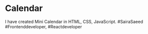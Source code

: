 # Calendar
I have created Mini Calendar in HTML, CSS, JavaScript. #SairaSaeed #Frontenddeveloper, #Reactdeveloper
